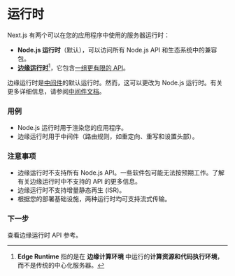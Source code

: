 # 运行时

Next.js 有两个可以在您的应用程序中使用的服务器运行时：

* **Node.js 运行时**（默认），可以访问所有 Node.js API 和生态系统中的兼容包。
* [**边缘运行时**](#user-content-fn-1)[^1]，它包含[一组更有限的 API](https://nextjs.org/docs/app/api-reference/edge)。

边缘运行时是[中间件](https://nextjs.org/docs/app/building-your-application/routing/middleware)的默认运行时。然而，这可以更改为 Node.js 运行时。有关更多详细信息，请参阅[中间件文档](https://nextjs.org/docs/app/building-your-application/routing/middleware#runtime)。

### 用例

* Node.js 运行时用于渲染您的应用程序。
* 边缘运行时用于中间件（路由规则，如重定向、重写和设置头部）。

### 注意事项

* 边缘运行时不支持所有 Node.js API。一些软件包可能无法按预期工作。了解有关边缘运行时中不支持的 API 的更多信息。
* 边缘运行时不支持增量静态再生 (ISR)。
* 根据您的部署基础设施，两种运行时均可支持流式传输。

### 下一步

查看边缘运行时 API 参考。



[^1]: **Edge Runtime** 指的是在 **边缘计算环境** 中运行的**计算资源和代码执行环境**，而不是传统的中心化服务器。
